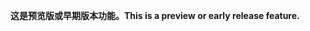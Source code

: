 <span data-ttu-id="4d11d-101">**这是预览版或早期版本功能。**</span><span class="sxs-lookup"><span data-stu-id="4d11d-101">**This is a preview or early release feature.**</span></span>